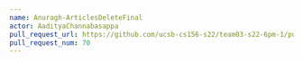 ```yaml
---
name: Anuragh-ArticlesDeleteFinal
actor: AadityaChannabasappa
pull_request_url: https://github.com/ucsb-cs156-s22/team03-s22-6pm-1/pull/70
pull_request_num: 70
---
```

